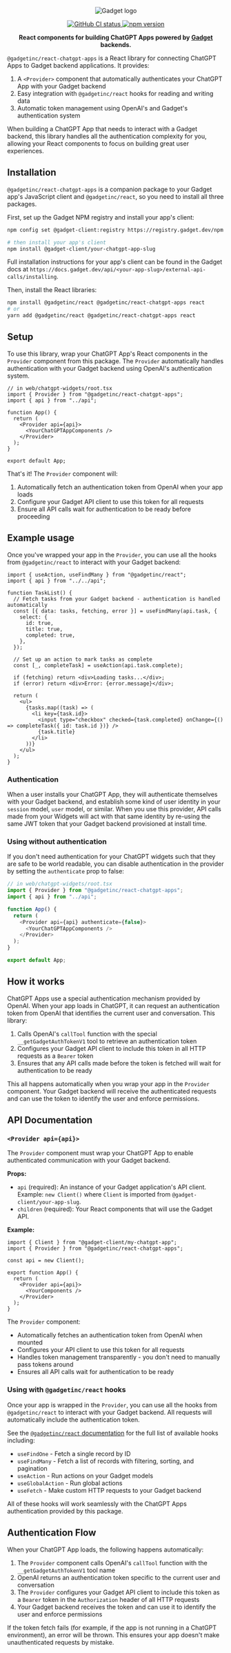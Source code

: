 <div align="center">
  <p>
    <img alt="Gadget logo" src="https://raw.githubusercontent.com/gadget-inc/js-clients/main/docs/assets/gadget-logo.png" />
  </p>
  <p>
    <a href="">
      <img alt="GitHub CI status" src="https://badgen.net/github/checks/gadget-inc/js-clients/main/test?label=CI" />
    </a>
    <a href="https://www.npmjs.com/package/@gadgetinc/react-chatgpt-apps">
      <img alt="npm version" src="https://badgen.net/npm/v/@gadgetinc/react-chatgpt-apps?color=4148f2" />
    </a>
  </p>
  <p>
    <strong>
      React components for building ChatGPT Apps powered by <a href="https://gadget.dev">Gadget</a> backends.
    </strong>
  </p>
</div>

`@gadgetinc/react-chatgpt-apps` is a React library for connecting ChatGPT Apps to Gadget backend applications. It provides:

1. A `<Provider>` component that automatically authenticates your ChatGPT App with your Gadget backend
2. Easy integration with `@gadgetinc/react` hooks for reading and writing data
3. Automatic token management using OpenAI's and Gadget's authentication system

When building a ChatGPT App that needs to interact with a Gadget backend, this library handles all the authentication complexity for you, allowing your React components to focus on building great user experiences.

## Installation

`@gadgetinc/react-chatgpt-apps` is a companion package to your Gadget app's JavaScript client and `@gadgetinc/react`, so you need to install all three packages.

First, set up the Gadget NPM registry and install your app's client:

```bash
npm config set @gadget-client:registry https://registry.gadget.dev/npm

# then install your app's client
npm install @gadget-client/your-chatgpt-app-slug
```

Full installation instructions for your app's client can be found in the Gadget docs at `https://docs.gadget.dev/api/<your-app-slug>/external-api-calls/installing`.

Then, install the React libraries:

```bash
npm install @gadgetinc/react @gadgetinc/react-chatgpt-apps react
# or
yarn add @gadgetinc/react @gadgetinc/react-chatgpt-apps react
```

## Setup

To use this library, wrap your ChatGPT App's React components in the `Provider` component from this package. The `Provider` automatically handles authentication with your Gadget backend using OpenAI's authentication system.

```tsx
// in web/chatgpt-widgets/root.tsx
import { Provider } from "@gadgetinc/react-chatgpt-apps";
import { api } from "../api";

function App() {
  return (
    <Provider api={api}>
      <YourChatGPTAppComponents />
    </Provider>
  );
}

export default App;
```

That's it! The `Provider` component will:

1. Automatically fetch an authentication token from OpenAI when your app loads
2. Configure your Gadget API client to use this token for all requests
3. Ensure all API calls wait for authentication to be ready before proceeding

## Example usage

Once you've wrapped your app in the `Provider`, you can use all the hooks from `@gadgetinc/react` to interact with your Gadget backend:

```tsx
import { useAction, useFindMany } from "@gadgetinc/react";
import { api } from "../../api";

function TaskList() {
  // Fetch tasks from your Gadget backend - authentication is handled automatically
  const [{ data: tasks, fetching, error }] = useFindMany(api.task, {
    select: {
      id: true,
      title: true,
      completed: true,
    },
  });

  // Set up an action to mark tasks as complete
  const [_, completeTask] = useAction(api.task.complete);

  if (fetching) return <div>Loading tasks...</div>;
  if (error) return <div>Error: {error.message}</div>;

  return (
    <ul>
      {tasks.map((task) => (
        <li key={task.id}>
          <input type="checkbox" checked={task.completed} onChange={() => completeTask({ id: task.id })} />
          {task.title}
        </li>
      ))}
    </ul>
  );
}
```

### Authentication

When a user installs your ChatGPT App, they will authenticate themselves with your Gadget backend, and establish some kind of user identity in your `session` model, `user` model, or similar. When you use this provider, API calls made from your Widgets will act with that same identity by re-using the same JWT token that your Gadget backend provisioned at install time.

### Using without authentication

If you don't need authentication for your ChatGPT widgets such that they are safe to be world readable, you can disable authentication in the provider by setting the `authenticate` prop to false:

```typescript
// in web/chatgpt-widgets/root.tsx
import { Provider } from "@gadgetinc/react-chatgpt-apps";
import { api } from "../api";

function App() {
  return (
    <Provider api={api} authenticate={false}>
      <YourChatGPTAppComponents />
    </Provider>
  );
}

export default App;
```

## How it works

ChatGPT Apps use a special authentication mechanism provided by OpenAI. When your app loads in ChatGPT, it can request an authentication token from OpenAI that identifies the current user and conversation. This library:

1. Calls OpenAI's `callTool` function with the special `__getGadgetAuthTokenV1` tool to retrieve an authentication token
2. Configures your Gadget API client to include this token in all HTTP requests as a `Bearer` token
3. Ensures that any API calls made before the token is fetched will wait for authentication to be ready

This all happens automatically when you wrap your app in the `Provider` component. Your Gadget backend will receive the authenticated requests and can use the token to identify the user and enforce permissions.

## API Documentation

### `<Provider api={api}>`

The `Provider` component must wrap your ChatGPT App to enable authenticated communication with your Gadget backend.

**Props:**

- `api` (required): An instance of your Gadget application's API client. Example: `new Client()` where `Client` is imported from `@gadget-client/your-app-slug`.
- `children` (required): Your React components that will use the Gadget API.

**Example:**

```tsx
import { Client } from "@gadget-client/my-chatgpt-app";
import { Provider } from "@gadgetinc/react-chatgpt-apps";

const api = new Client();

export function App() {
  return (
    <Provider api={api}>
      <YourComponents />
    </Provider>
  );
}
```

The `Provider` component:

- Automatically fetches an authentication token from OpenAI when mounted
- Configures your API client to use this token for all requests
- Handles token management transparently - you don't need to manually pass tokens around
- Ensures all API calls wait for authentication to be ready

### Using with `@gadgetinc/react` hooks

Once your app is wrapped in the `Provider`, you can use all the hooks from `@gadgetinc/react` to interact with your Gadget backend. All requests will automatically include the authentication token.

See the [`@gadgetinc/react` documentation](https://github.com/gadget-inc/js-clients/blob/main/packages/react/README.md) for the full list of available hooks including:

- `useFindOne` - Fetch a single record by ID
- `useFindMany` - Fetch a list of records with filtering, sorting, and pagination
- `useAction` - Run actions on your Gadget models
- `useGlobalAction` - Run global actions
- `useFetch` - Make custom HTTP requests to your Gadget backend

All of these hooks will work seamlessly with the ChatGPT Apps authentication provided by this package.

## Authentication Flow

When your ChatGPT App loads, the following happens automatically:

1. The `Provider` component calls OpenAI's `callTool` function with the `__getGadgetAuthTokenV1` tool name
2. OpenAI returns an authentication token specific to the current user and conversation
3. The `Provider` configures your Gadget API client to include this token as a `Bearer` token in the `Authorization` header of all HTTP requests
4. Your Gadget backend receives the token and can use it to identify the user and enforce permissions

If the token fetch fails (for example, if the app is not running in a ChatGPT environment), an error will be thrown. This ensures your app doesn't make unauthenticated requests by mistake.

